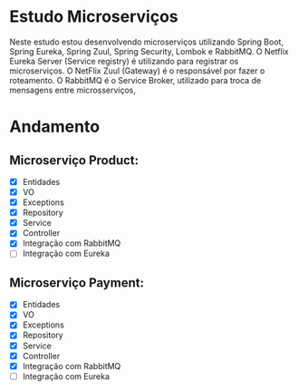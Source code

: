 # Estudo Microserviços
Neste estudo estou desenvolvendo microserviços utilizando Spring Boot, Spring Eureka, Spring Zuul, Spring Security, Lombok e RabbitMQ.
O Netflix Eureka Server (Service registry) é utilizando para registrar os microserviços.
O NetFlix Zuul (Gateway) é o responsável por fazer o roteamento.
O RabbitMQ é o Service Broker, utilizado para troca de mensagens entre microsserviços,

# Andamento

## Microserviço Product:

- [x] Entidades
- [x] VO
- [x] Exceptions
- [x] Repository
- [x] Service
- [x] Controller
- [x] Integração com RabbitMQ
- [ ] Integração com Eureka

## Microserviço Payment:

- [x] Entidades
- [x] VO
- [x] Exceptions
- [x] Repository
- [x] Service
- [x] Controller
- [x] Integração com RabbitMQ
- [ ] Integração com Eureka
